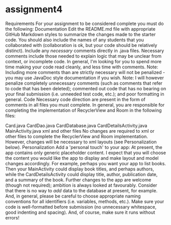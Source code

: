 # assignment4
 Requirements
 For your assignment to be considered complete you must do the following:
Documentation
Edit the README.md file with appropriate GitHub Markdown styles to summarize the changes made to the starter code. You should also include the names of any students that you collaborated with (collaboration is ok, but your code should be relatively distinct).
Include any *necessary* comments directly in .java files. Necessary comments include those needed to explain logic that may be unclear from context, or incomplete code. In general, I'm looking for you to spend more time making your code read cleanly, and less time with comments.
Note: Including more comments than are strictly necessary will not be penalized - you may use JavaDoc style documentation if you wish.
Note: I will however penalize completely unnecessary comments (such as comments that refer to code that has been deleted); commented out code that has no bearing on your final submission (i.e. unneeded test code, etc.); and poor formatting in general.
Code
Necessary code direction are present in the form of comments in all files you must complete.
In general, you are responsible for completing the implementation of RecyclerView and Room in the following files:


Card.java
CardDao.java
CardDatabase.java
CardDetailsActivity.java
MainActivity.java
xml and other files
No changes are required to xml or other files to complete the RecyclerView and Room implementation.
However, changes will be necessary to xml layouts (see Personalization below).
Personalization
Add a 'personal touch' to your app:  At present, the app contains only generic placeholder content. I expect that you will choose the content you would like the app to display and make layout and model changes accordingly. For example, perhaps you want your app to list books. Then your MainActivity could display book titles, and perhaps authors, while the CardDetailsActivity could display title, author, publication date, and a summary of the book.
Further changes to the app are welcome (though not required); ambition is always looked at favourably. Consider that there is no way to *add* data to the database at present, for example.
And, in general, please be careful to choose appropriate naming conventions for all identifiers (i.e. variables, methods, etc.). Make sure your code is well-formatted before submission (no unnecessary whitespace, good indenting and spacing). And, of course, make sure it runs without errors!


